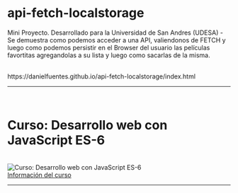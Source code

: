 # api-fetch-localstorage
Mini Proyecto. Desarrollado para la Universidad de San Andres (UDESA) - Se demuestra como podemos acceder a una API, valiendonos de FETCH y luego como podemos persistir en el Browser del usuario las películas favortitas agregandolas a su lista y luego como sacarlas de la misma.

<br>
https://danielfuentes.github.io/api-fetch-localstorage/index.html
<hr>
<br>
<h1>Curso: Desarrollo web con JavaScript ES-6 </h1>
<br>
<img  src='https://cedavilu.com/wp-content/uploads/2021/11/banner-hotmart.png' alt='Curso: Desarrollo web con JavaScript ES-6'>
<br>
<a href= "https://go.hotmart.com/V62266206C" target="_blank" >Información del curso<a/>
<hr>
